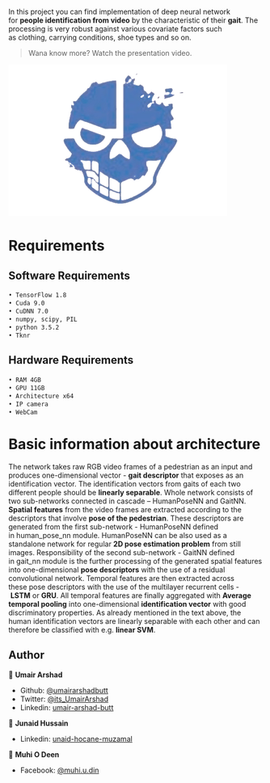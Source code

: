 In this project you can find implementation of deep neural network for **people identification from video** by the characteristic of their **gait**. The processing is very robust against various covariate factors such as clothing, carrying conditions, shoe types and so on.

> Wana know more? Watch the presentation video.

[![screenshot](blue-security.png)](https://www.youtube.com/watch?v=PZp1QYSLcaA)

# Requirements
## Software Requirements
    • TensorFlow 1.8
    • Cuda 9.0
    • CuDNN 7.0
    • numpy, scipy, PIL
    • python 3.5.2
    • Tknr
## Hardware Requirements
    • RAM 4GB
    • GPU 11GB
    • Architecture x64
    • IP camera
    • WebCam
    
   
# Basic information about architecture
The network takes raw RGB video frames of a pedestrian as an input and produces one-dimensional vector - **gait descriptor** that exposes as an identification vector. The identification vectors from gaits of each two different people should be **linearly separable**. Whole network consists of two sub-networks connected in cascade – HumanPoseNN and GaitNN.
**Spatial features** from the video frames are extracted according to the descriptors that involve **pose of the pedestrian**. These descriptors are generated from the first sub-network - HumanPoseNN defined in human_pose_nn module. HumanPoseNN can be also used as a standalone network for regular **2D pose estimation problem** from still images.
Responsibility of the second sub-network - GaitNN defined in gait_nn module is the further processing of the generated spatial features into one-dimensional **pose descriptors** with the use of a residual convolutional network. Temporal features are then extracted across these pose descriptors with the use of the multilayer recurrent cells - **LSTM** or **GRU**. All temporal features are finally aggregated with **Average temporal pooling** into one-dimensional **identification vector** with good discriminatory properties. As already mentioned in the text above, the human identification vectors are linearly separable with each other and can therefore be classified with e.g. **linear SVM**.


## Author

👤 **Umair Arshad**

- Github: [@umairarshadbutt](https://github.com/umairarshadbutt)
- Twitter: [@its_UmairArshad](https://twitter.com/its_UmairArshad)
- Linkedin: [umair-arshad-butt](https://www.linkedin.com/in/umair-arshad-butt/)

👤 **Junaid Hussain**

- Linkedin: [unaid-hocane-muzamal](https://www.linkedin.com/in/junaid-hocane-muzamal/)

👤 **Muhi O Deen**

- Facebook: [@muhi.u.din](https://web.facebook.com/muhi.u.din)


